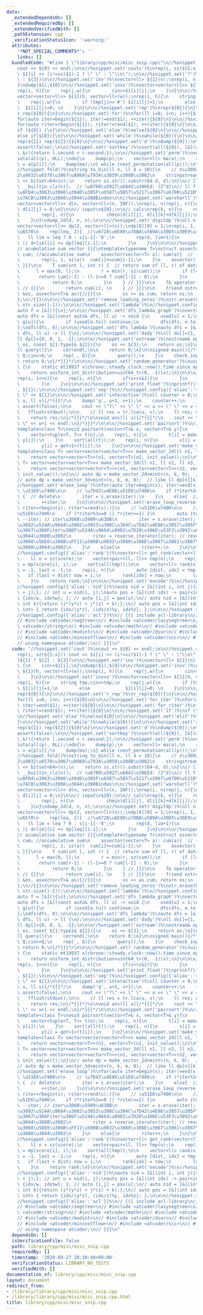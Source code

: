 ```yaml
---
data:
  _extendedDependsOn: []
  _extendedRequiredBy: []
  _extendedVerifiedWith: []
  _pathExtension: cpp
  _verificationStatusIcon: ':warning:'
  attributes:
    '*NOT_SPECIAL_COMMENTS*': ''
    links: []
  bundledCode: "#line 1 \"library/cpp/misc/misc_snip.cpp\"\n//%snippet.set('cout')%\n\
    cout << ${0} << endl;\n\n//%snippet.set('couts')%\nrep(i, sz(${1:x})) cout <<\
    \ $1[i] << (i!=sz($1)-1 ? \" \" : \"\\n\");\n\n//%snippet.set('?')%\n(${1} ? ${2}\
    \ : ${3})\n\n//%snippet.set('inv')%\nvector<ll> ${1}(n);\nrep(i, n) {\n    cin>>$1[i];\n\
    }\ndump($1);${0}\n\n//%snippet.set('invv')%\nvector<vector<ll>> ${1}(h, vector<ll>(w));\n\
    rep(i, h){\n    rep(j,w){\n        cin>>$1[i][j];\n    }\n}\n\n//%snippet.set('invvs')%\n\
    vector<vector<ll>> ${1}(h, vector<ll>(w));\nrep(i, h){\n    string tmp;cin>>tmp;\n\
    \    rep(j,w){\n        if (tmp[j]=='#') $1[i][j]=1;\n        else           \
    \  $1[i][j]=0; \n    }\n}\n\n//%snippet.set('rep')%\nrep(${0}){\n}\n\n//%snippet.set('r_rep')%\n\
    r_rep(${0}){\n}\n\n//%snippet.set('for')%\nfor(ll i=0; i<n; i++){${0}\n}\n\n//%snippet.set('for_iter')%\n\
    for(auto iter=begin(${1}); iter!=end($1); ++iter){${0}\n}\n\n//%snippet.set('for_riter')%\n\
    for(auto riter=rbegin(${1}); riter!=rend($1); ++riter){${0}\n}\n\n//%snippet.set('if')%\n\
    if (${0}) {\n}\n\n//%snippet.set('else')%\nelse{${0}\n}\n\n//%snippet.set('elif')%\n\
    else if(${0}){\n}\n\n//%snippet.set('while')%\nwhile(${0}){\n}\n\n//%snippet.set('reprep')%\n\
    rep(${1}) rep(${2}){${0}\n}\n\n//%snippet.set('d')%\ndump(${0});\n\n//%snippet.set('af')%\n\
    assert(false);\n\n//%snippet.set('sortkey')%\nsort(all(${0}), [&](auto &l, auto\
    \ &r){return l.second < r.second;});\n\n//%snippet.set('perm')%\nvector<ll> p(n);\n\
    iota(all(p), 0LL);\ndo{\n    dump(p);\n    vector<ll> ma(a);\n    rep(i, n) ma[i]\
    \ = a[p[i]];\n    dump(ma);\n} while (next_permutation(all(p)));\n\n//%snippet.set('to_bin')%\n\
    //%snippet.fold()%\nstring to_bin(ll n, ll d = 10){\n    // n\u3092d\u6841\u306E\
    2\u9032\u6570\u3067\u8868\u793A\u3059\u308B\u3002\n    stringstream ss;\n    ss\
    \ << bitset<64>(n);\n    return ss.str().substr(64-d, d);\n}\n// ll d = (32 -\
    \ __builtin_clz(n));  // \u6700\u5927\u6841\u306Ed: (2^d)\n// ll f = N - d; to_bin()\u3067\
    \u8FD4\u3063\u3066\u304D\u305F\u6587\u5B57\u5217\u3067\u6700\u521D\u306B1\u304C\
    \u7ACB\u3063\u3066\u3044\u308Bindex\n\n//%snippet.set('warsharll')%\n// init\n\
    vector<vector<ll>> d(n, vector<ll>(n, INF));\nrep(i, n)rep(j, n){\n    if (i==j)\
    \ d[i][j] = 0;\n}\n\n// input\n${0};\n\n// calc\nrep(k, n){\n    rep(i, n){\n\
    \        rep(j, n){\n            chmin(d[i][j], d[i][k]+d[k][j]);\n        }\n\
    \    }\n}\ndump_2d(d, n, n);\n\n\n//%snippet.set('digitdp')%\nll n = sz(s);\n\
    vector<vector<ll>> dp(2, vector<ll>(n));\ndp[0][0] = 1;\nrep(i, 1, n+1){  //\u6841\
    \u6570\n    rep(leq, 2){  //\u672A\u6E80\u78BA\u5B9A\u30D5\u30E9\u30B0\n     \
    \   ll lim = leq ? 9 : s[i-1]-'0';\n        rep(d, lim+1){\n            dp[leq\
    \ || d<lim][i] += dp[leq][i-1];\n        }\n    }\n}\n\n\n//%snippet.set('asv')%\n\
    // acumulative sum vector {{{\ntemplate<typename T>\nstruct asvector {\n    vector<T>\
    \ cum; //accumulative sum\n    asvector(vector<T> a): cum(a){  // {{{  // constructor\n\
    \        rep(i, 1, sz(a))  cum[i]+=cum[i-1];\n    }\n    asvector(){};\n    //\
    \ }}}\n\n    T sum(int l, int r) {  // return sum of [l, r) of data.  {{{\n  \
    \      l = max(0, l);\n        r = min(r, sz(cum));\n        if (l<r){\n     \
    \       return cum[r-1] - (l-1>=0 ? cum[l-1] : 0);\n        }\n        else{\n\
    \            return 0;\n        }\n    } // }}}\n\n    T& operator[](int i) {\
    \ // {{{\n        return cum[i]; \n    } // }}}\n\n    friend ostream& operator<<(ostream\
    \ &os, asvector<T>& as){//{{{\n        os << as.cum; return os;\n    } //}}}\n\
    };\n//}}}\n\n\n//%snippet.set('remove_leading_zeros')%\nstr.erase(0, min(str.find_first_not_of('0'),\
    \ str.size()-1));\n\n\n//%snippet.set('lambda')%\n//%snippet.config({'alias':'f'})%\n\
    auto f = [&](){\n};\n\n\n//%snippet.set('dfs_lambda_graph')%\nvector<ll> used(n);\n\
    auto dfs = [&](const auto& dfs, ll u) -> void {\n    used[u] = 1;\n    each(e,\
    \ g[u]){\n        if (used[e.to]) continue;\n        dfs(dfs, e.to);\n    }\n\
    };\ndfs(dfs, 0);\n\n\n//%snippet.set('dfs_lambda')%\nauto dfs = [&](const auto&\
    \ dfs, ll u) -> ll {\n};\n\n\n//%snippet.set('dxdy')%\nll dx[]={1, -1, 0, 0};\n\
    ll dy[]={0, 0, 1, -1};\n\n\n//%snippet.set('ostream')%\nostream& operator<<(ostream&\
    \ os, const ${1:type}& ${2}){\n    os << ${3};\n    return os;\n}\n\n//%snippet.set('query')%\n\
    ll query(){\n    cerrendl;\n\n    return 0;\n}\n\nsigned main(){/*{{{*/\n    ll\
    \ Q;cin>>Q;\n    rep(_, Q){\n        query();\n    }\n    check_input();\n   \
    \ return 0;\n}/*}}}*/\n\n\n//%snippet.set('random_generator')%\nuint64_t rng()\
    \ {\n    static mt19937 x(chrono::steady_clock::now().time_since_epoch().count());\n\
    \    return uniform_int_distribution<uint64_t>(0, -1)(x);\n}\n\n\n//%snippet.set('bitall')%\n\
    rep(s, 1<<n){\n    rep(i, n){\n        if(s>>i&1){\n        }\n        else{\n\
    \        }\n    }\n}\n\n\n//%snippet.set('print_float')%\nprintf(\"%.12f\\n\"\
    , ${1});\n\n\n//%snippet.set('sep')%\n//%snippet.config({'alias':'<<'})%\n<< \"\
    \ \" << ${1}\n\n\n//%snippet.set('interactive')%\nll counter = 0;\nll query(ll\
    \ u, ll v){/*{{{*/\n    dump('q', u+1, v+1);\n    counter++;\n    if (counter>n/2)\
    \ assert(false);\n\n    cout << \"?\" << \" \" << u << \" \" << v << endl;\n \
    \   fflush(stdout);\n\n    // ll res = tr.lca(u, v);\n    ll res; cin>>res;\n\n\
    \    return res;\n}/*}}}*/\n\nvoid ans(ll u){/*{{{*/\n    cout << \"!\" << \"\
    \ \" << u+1 << endl;\n}/*}}}*/\n\n\n//%snippet.set('pairsort')%\n//%snippet.fold()%\n\
    template<class T>\nvoid pairsort(vector<T>& x, vector<T>& y){\n    ll n = sz(x);\n\
    \    vector<tuple<T, T>> t(n);\n    rep(i, n){\n        t[i] = make_tuple(x[i],\
    \ y[i]);\n    }\n    sort(all(t));\n    rep(i, n){\n        x[i] = get<0>(t[i]);\n\
    \        y[i] = get<1>(t[i]);\n    }\n}\n\n\n//%snippet.set('make_vector')%\n\
    template<class T> vector<vector<vector<T>>> make_vector_2d(ll n1, ll n2, T init_value){\n\
    \    return vector<vector<T>>(n1, vector<T>(n2, init_value));\n}\n\n\ntemplate<class\
    \ T> vector<vector<vector<T>>> make_vector_3d(ll n1, ll n2, ll n3, T init_value){\n\
    \    return vector<vector<vector<T>>>(n1, vector<vector<T>>(n2, vector<T>(n3,\
    \ init_value)));\n}\n// auto dp = make_vector_2d<mint>(n, k, 0);  // like ll dp[n][k];\n\
    // auto dp = make_vector_3d<mint>(n, k, m, 0);  // like ll dp[n][k][m];\n\n\n\
    //%snippet.set('erase_loop')%\nfor(auto iter=begin(s); iter!=end(s);){\n    //\
    \ \u51E6\u7406\n\n    // \u7D42\u4E86\u51E6\u7406\n    if (*iter%3==0 || *iter==1)\
    \ {  // delete\n        iter = s.erase(iter);\n    }\n    else{  // non-delete\n\
    \        ++iter;\n    }\n}\n\n\n//%snippet.set('erase_loop_reverse')%\nfor(auto\
    \ riter=rbegin(s); riter!=rend(s);){\n    // \u51E6\u7406\n\n    // \u7D42\u4E86\
    \u51E6\u7406\n    if (*riter%3==0 || *riter==1) {\n        auto iter = riter.base();\
    \ --iter; // iter\u306B\u5909\u63DB\n        iter = s.erase(iter); // \u8981\u7D20\
    \u3092\u524A\u9664\u3002\u3053\u308C\u304C\u7D42\u4E86\u3057\u305F\u6642\u70B9\
    \u3067\u306Fiter\u306F\u524A\u9664\u8981\u7D20\u306E\u53F3\u3092\u6307\u3057\u3066\
    \u3044\u308B\u3002\n        riter = reverse_iterator(iter); // reverse\u3059\u308B\
    \u3068\u5DE6\u306B\uFF11\u500B\u9032\u3080\u306E\u3067\u3061\u3087\u3046\u3069\
    \u3088\u3044\u3002\n    }\n    else{\n        riter++;\n    }\n}\n\n\n//%snippet.set('get_rank')%\n\
    //%snippet.config({'alias':'rank'})%\nvector<ll> get_rank(vector<ll>& score){\n\
    \    ll n = sz(score);\n    vector<pair<ll, ll>> tmp(n);\n    rep(i, n) tmp[i]\
    \ = mp(score[i], i);\n    sort(all(tmp));\n\n    vector<ll> rank(n);\n    ll now\
    \ = -1, last = -1;\n    rep(i, n){\n        auto [dist, idx] = tmp[i];\n     \
    \   if (last < dist) now = i;\n        rank[idx] = now;\n        last = dist;\n\
    \    }\n    return rank;\n}\n\n\n//%snippet.set('encode')%\n//%snippet.config({'alias':'id'})%\n\
    //%snippet.config({'alias':'nid'})%\nauto nid = [&](int i, int j){return (i*w\
    \ + j);}; // int u = nid(i, j);\nauto pos = [&](int idx) -> pair<int, int> { return\
    \ {idx/w, idx%w}; }; // auto [i,j] = pos(u);\n// auto nid = [&](int i, int j,\
    \ int k){return (i*(y*z) + j*(z) + k);};\n// auto pos = [&](int idx) -> pair<int,\
    \ int> { return {idx/(y*z), (idx/z)%y, idx%z}; };\n\n\n//%snippet.set('atcoder')%\n\
    //%snippet.config({'alias':'acl'})%\n// {{{ include acl-library\n// #include <atcoder/fenwicktree>\n\
    // #include <atcoder/segtree>\n// #include <atcoder/lazysegtree>\n// #include\
    \ <atcoder/string>\n// #include <atcoder/math>\n// #include <atcoder/convolution>\n\
    // #include <atcoder/modint>\n// #include <atcoder/dsu>\n// #include <atcoder/maxflow>\n\
    // #include <atcoder/mincostflow>\n// #include <atcoder/scc>\n// #include <atcoder/twosat>\n\
    // using namespace atcoder;\n// }}}\n"
  code: "//%snippet.set('cout')%\ncout << ${0} << endl;\n\n//%snippet.set('couts')%\n\
    rep(i, sz(${1:x})) cout << $1[i] << (i!=sz($1)-1 ? \" \" : \"\\n\");\n\n//%snippet.set('?')%\n\
    (${1} ? ${2} : ${3})\n\n//%snippet.set('inv')%\nvector<ll> ${1}(n);\nrep(i, n)\
    \ {\n    cin>>$1[i];\n}\ndump($1);${0}\n\n//%snippet.set('invv')%\nvector<vector<ll>>\
    \ ${1}(h, vector<ll>(w));\nrep(i, h){\n    rep(j,w){\n        cin>>$1[i][j];\n\
    \    }\n}\n\n//%snippet.set('invvs')%\nvector<vector<ll>> ${1}(h, vector<ll>(w));\n\
    rep(i, h){\n    string tmp;cin>>tmp;\n    rep(j,w){\n        if (tmp[j]=='#')\
    \ $1[i][j]=1;\n        else             $1[i][j]=0; \n    }\n}\n\n//%snippet.set('rep')%\n\
    rep(${0}){\n}\n\n//%snippet.set('r_rep')%\nr_rep(${0}){\n}\n\n//%snippet.set('for')%\n\
    for(ll i=0; i<n; i++){${0}\n}\n\n//%snippet.set('for_iter')%\nfor(auto iter=begin(${1});\
    \ iter!=end($1); ++iter){${0}\n}\n\n//%snippet.set('for_riter')%\nfor(auto riter=rbegin(${1});\
    \ riter!=rend($1); ++riter){${0}\n}\n\n//%snippet.set('if')%\nif (${0}) {\n}\n\
    \n//%snippet.set('else')%\nelse{${0}\n}\n\n//%snippet.set('elif')%\nelse if(${0}){\n\
    }\n\n//%snippet.set('while')%\nwhile(${0}){\n}\n\n//%snippet.set('reprep')%\n\
    rep(${1}) rep(${2}){${0}\n}\n\n//%snippet.set('d')%\ndump(${0});\n\n//%snippet.set('af')%\n\
    assert(false);\n\n//%snippet.set('sortkey')%\nsort(all(${0}), [&](auto &l, auto\
    \ &r){return l.second < r.second;});\n\n//%snippet.set('perm')%\nvector<ll> p(n);\n\
    iota(all(p), 0LL);\ndo{\n    dump(p);\n    vector<ll> ma(a);\n    rep(i, n) ma[i]\
    \ = a[p[i]];\n    dump(ma);\n} while (next_permutation(all(p)));\n\n//%snippet.set('to_bin')%\n\
    //%snippet.fold()%\nstring to_bin(ll n, ll d = 10){\n    // n\u3092d\u6841\u306E\
    2\u9032\u6570\u3067\u8868\u793A\u3059\u308B\u3002\n    stringstream ss;\n    ss\
    \ << bitset<64>(n);\n    return ss.str().substr(64-d, d);\n}\n// ll d = (32 -\
    \ __builtin_clz(n));  // \u6700\u5927\u6841\u306Ed: (2^d)\n// ll f = N - d; to_bin()\u3067\
    \u8FD4\u3063\u3066\u304D\u305F\u6587\u5B57\u5217\u3067\u6700\u521D\u306B1\u304C\
    \u7ACB\u3063\u3066\u3044\u308Bindex\n\n//%snippet.set('warsharll')%\n// init\n\
    vector<vector<ll>> d(n, vector<ll>(n, INF));\nrep(i, n)rep(j, n){\n    if (i==j)\
    \ d[i][j] = 0;\n}\n\n// input\n${0};\n\n// calc\nrep(k, n){\n    rep(i, n){\n\
    \        rep(j, n){\n            chmin(d[i][j], d[i][k]+d[k][j]);\n        }\n\
    \    }\n}\ndump_2d(d, n, n);\n\n\n//%snippet.set('digitdp')%\nll n = sz(s);\n\
    vector<vector<ll>> dp(2, vector<ll>(n));\ndp[0][0] = 1;\nrep(i, 1, n+1){  //\u6841\
    \u6570\n    rep(leq, 2){  //\u672A\u6E80\u78BA\u5B9A\u30D5\u30E9\u30B0\n     \
    \   ll lim = leq ? 9 : s[i-1]-'0';\n        rep(d, lim+1){\n            dp[leq\
    \ || d<lim][i] += dp[leq][i-1];\n        }\n    }\n}\n\n\n//%snippet.set('asv')%\n\
    // acumulative sum vector {{{\ntemplate<typename T>\nstruct asvector {\n    vector<T>\
    \ cum; //accumulative sum\n    asvector(vector<T> a): cum(a){  // {{{  // constructor\n\
    \        rep(i, 1, sz(a))  cum[i]+=cum[i-1];\n    }\n    asvector(){};\n    //\
    \ }}}\n\n    T sum(int l, int r) {  // return sum of [l, r) of data.  {{{\n  \
    \      l = max(0, l);\n        r = min(r, sz(cum));\n        if (l<r){\n     \
    \       return cum[r-1] - (l-1>=0 ? cum[l-1] : 0);\n        }\n        else{\n\
    \            return 0;\n        }\n    } // }}}\n\n    T& operator[](int i) {\
    \ // {{{\n        return cum[i]; \n    } // }}}\n\n    friend ostream& operator<<(ostream\
    \ &os, asvector<T>& as){//{{{\n        os << as.cum; return os;\n    } //}}}\n\
    };\n//}}}\n\n\n//%snippet.set('remove_leading_zeros')%\nstr.erase(0, min(str.find_first_not_of('0'),\
    \ str.size()-1));\n\n\n//%snippet.set('lambda')%\n//%snippet.config({'alias':'f'})%\n\
    auto f = [&](){\n};\n\n\n//%snippet.set('dfs_lambda_graph')%\nvector<ll> used(n);\n\
    auto dfs = [&](const auto& dfs, ll u) -> void {\n    used[u] = 1;\n    each(e,\
    \ g[u]){\n        if (used[e.to]) continue;\n        dfs(dfs, e.to);\n    }\n\
    };\ndfs(dfs, 0);\n\n\n//%snippet.set('dfs_lambda')%\nauto dfs = [&](const auto&\
    \ dfs, ll u) -> ll {\n};\n\n\n//%snippet.set('dxdy')%\nll dx[]={1, -1, 0, 0};\n\
    ll dy[]={0, 0, 1, -1};\n\n\n//%snippet.set('ostream')%\nostream& operator<<(ostream&\
    \ os, const ${1:type}& ${2}){\n    os << ${3};\n    return os;\n}\n\n//%snippet.set('query')%\n\
    ll query(){\n    cerrendl;\n\n    return 0;\n}\n\nsigned main(){/*{{{*/\n    ll\
    \ Q;cin>>Q;\n    rep(_, Q){\n        query();\n    }\n    check_input();\n   \
    \ return 0;\n}/*}}}*/\n\n\n//%snippet.set('random_generator')%\nuint64_t rng()\
    \ {\n    static mt19937 x(chrono::steady_clock::now().time_since_epoch().count());\n\
    \    return uniform_int_distribution<uint64_t>(0, -1)(x);\n}\n\n\n//%snippet.set('bitall')%\n\
    rep(s, 1<<n){\n    rep(i, n){\n        if(s>>i&1){\n        }\n        else{\n\
    \        }\n    }\n}\n\n\n//%snippet.set('print_float')%\nprintf(\"%.12f\\n\"\
    , ${1});\n\n\n//%snippet.set('sep')%\n//%snippet.config({'alias':'<<'})%\n<< \"\
    \ \" << ${1}\n\n\n//%snippet.set('interactive')%\nll counter = 0;\nll query(ll\
    \ u, ll v){/*{{{*/\n    dump('q', u+1, v+1);\n    counter++;\n    if (counter>n/2)\
    \ assert(false);\n\n    cout << \"?\" << \" \" << u << \" \" << v << endl;\n \
    \   fflush(stdout);\n\n    // ll res = tr.lca(u, v);\n    ll res; cin>>res;\n\n\
    \    return res;\n}/*}}}*/\n\nvoid ans(ll u){/*{{{*/\n    cout << \"!\" << \"\
    \ \" << u+1 << endl;\n}/*}}}*/\n\n\n//%snippet.set('pairsort')%\n//%snippet.fold()%\n\
    template<class T>\nvoid pairsort(vector<T>& x, vector<T>& y){\n    ll n = sz(x);\n\
    \    vector<tuple<T, T>> t(n);\n    rep(i, n){\n        t[i] = make_tuple(x[i],\
    \ y[i]);\n    }\n    sort(all(t));\n    rep(i, n){\n        x[i] = get<0>(t[i]);\n\
    \        y[i] = get<1>(t[i]);\n    }\n}\n\n\n//%snippet.set('make_vector')%\n\
    template<class T> vector<vector<vector<T>>> make_vector_2d(ll n1, ll n2, T init_value){\n\
    \    return vector<vector<T>>(n1, vector<T>(n2, init_value));\n}\n\n\ntemplate<class\
    \ T> vector<vector<vector<T>>> make_vector_3d(ll n1, ll n2, ll n3, T init_value){\n\
    \    return vector<vector<vector<T>>>(n1, vector<vector<T>>(n2, vector<T>(n3,\
    \ init_value)));\n}\n// auto dp = make_vector_2d<mint>(n, k, 0);  // like ll dp[n][k];\n\
    // auto dp = make_vector_3d<mint>(n, k, m, 0);  // like ll dp[n][k][m];\n\n\n\
    //%snippet.set('erase_loop')%\nfor(auto iter=begin(s); iter!=end(s);){\n    //\
    \ \u51E6\u7406\n\n    // \u7D42\u4E86\u51E6\u7406\n    if (*iter%3==0 || *iter==1)\
    \ {  // delete\n        iter = s.erase(iter);\n    }\n    else{  // non-delete\n\
    \        ++iter;\n    }\n}\n\n\n//%snippet.set('erase_loop_reverse')%\nfor(auto\
    \ riter=rbegin(s); riter!=rend(s);){\n    // \u51E6\u7406\n\n    // \u7D42\u4E86\
    \u51E6\u7406\n    if (*riter%3==0 || *riter==1) {\n        auto iter = riter.base();\
    \ --iter; // iter\u306B\u5909\u63DB\n        iter = s.erase(iter); // \u8981\u7D20\
    \u3092\u524A\u9664\u3002\u3053\u308C\u304C\u7D42\u4E86\u3057\u305F\u6642\u70B9\
    \u3067\u306Fiter\u306F\u524A\u9664\u8981\u7D20\u306E\u53F3\u3092\u6307\u3057\u3066\
    \u3044\u308B\u3002\n        riter = reverse_iterator(iter); // reverse\u3059\u308B\
    \u3068\u5DE6\u306B\uFF11\u500B\u9032\u3080\u306E\u3067\u3061\u3087\u3046\u3069\
    \u3088\u3044\u3002\n    }\n    else{\n        riter++;\n    }\n}\n\n\n//%snippet.set('get_rank')%\n\
    //%snippet.config({'alias':'rank'})%\nvector<ll> get_rank(vector<ll>& score){\n\
    \    ll n = sz(score);\n    vector<pair<ll, ll>> tmp(n);\n    rep(i, n) tmp[i]\
    \ = mp(score[i], i);\n    sort(all(tmp));\n\n    vector<ll> rank(n);\n    ll now\
    \ = -1, last = -1;\n    rep(i, n){\n        auto [dist, idx] = tmp[i];\n     \
    \   if (last < dist) now = i;\n        rank[idx] = now;\n        last = dist;\n\
    \    }\n    return rank;\n}\n\n\n//%snippet.set('encode')%\n//%snippet.config({'alias':'id'})%\n\
    //%snippet.config({'alias':'nid'})%\nauto nid = [&](int i, int j){return (i*w\
    \ + j);}; // int u = nid(i, j);\nauto pos = [&](int idx) -> pair<int, int> { return\
    \ {idx/w, idx%w}; }; // auto [i,j] = pos(u);\n// auto nid = [&](int i, int j,\
    \ int k){return (i*(y*z) + j*(z) + k);};\n// auto pos = [&](int idx) -> pair<int,\
    \ int> { return {idx/(y*z), (idx/z)%y, idx%z}; };\n\n\n//%snippet.set('atcoder')%\n\
    //%snippet.config({'alias':'acl'})%\n// {{{ include acl-library\n// #include <atcoder/fenwicktree>\n\
    // #include <atcoder/segtree>\n// #include <atcoder/lazysegtree>\n// #include\
    \ <atcoder/string>\n// #include <atcoder/math>\n// #include <atcoder/convolution>\n\
    // #include <atcoder/modint>\n// #include <atcoder/dsu>\n// #include <atcoder/maxflow>\n\
    // #include <atcoder/mincostflow>\n// #include <atcoder/scc>\n// #include <atcoder/twosat>\n\
    // using namespace atcoder;\n// }}}\n"
  dependsOn: []
  isVerificationFile: false
  path: library/cpp/misc/misc_snip.cpp
  requiredBy: []
  timestamp: '2020-09-27 20:38:40+09:00'
  verificationStatus: LIBRARY_NO_TESTS
  verifiedWith: []
documentation_of: library/cpp/misc/misc_snip.cpp
layout: document
redirect_from:
- /library/library/cpp/misc/misc_snip.cpp
- /library/library/cpp/misc/misc_snip.cpp.html
title: library/cpp/misc/misc_snip.cpp
---
```

